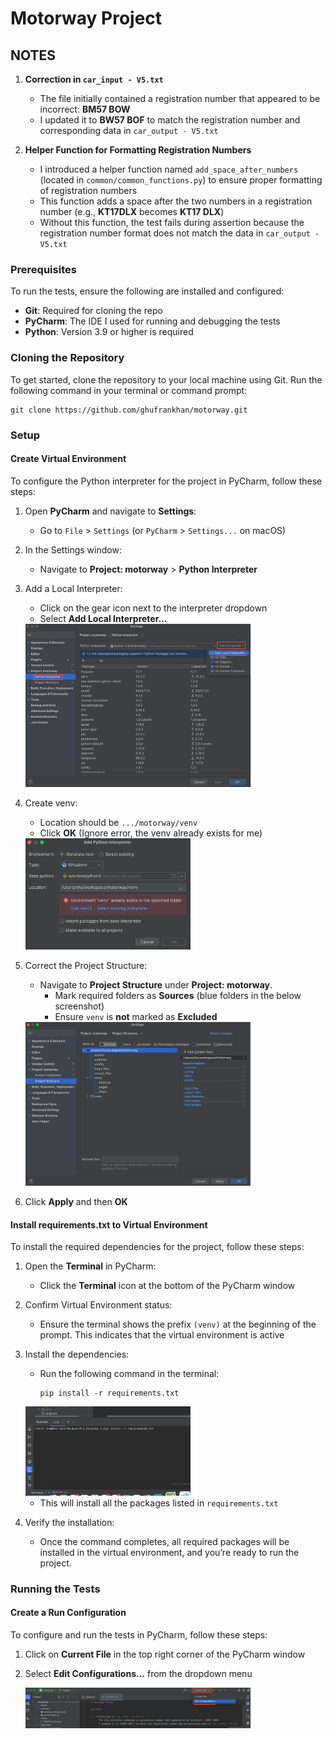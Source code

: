 # Motorway Project

## NOTES

1. **Correction in `car_input - V5.txt`**
    - The file initially contained a registration number that appeared to be incorrect: **BM57 BOW**
    - I updated it to **BW57 BOF** to match the registration number and corresponding data in `car_output - V5.txt`

2. **Helper Function for Formatting Registration Numbers**
    - I introduced a helper function named `add_space_after_numbers` (located in `common/common_functions.py`) to ensure
      proper formatting of registration numbers
    - This function adds a space after the two numbers in a registration number (e.g., **KT17DLX** becomes **KT17 DLX**)
    - Without this function, the test fails during assertion because the registration number format does not match the
      data in `car_output - V5.txt`

### Prerequisites

To run the tests, ensure the following are installed and configured:

- **Git**: Required for cloning the repo
- **PyCharm**: The IDE I used for running and debugging the tests
- **Python**: Version 3.9 or higher is required

### Cloning the Repository

To get started, clone the repository to your local machine using Git. Run the following command in your terminal or
command prompt:

```
git clone https://github.com/ghufrankhan/motorway.git
```

### Setup

#### Create Virtual Environment

To configure the Python interpreter for the project in PyCharm, follow these steps:

1. Open **PyCharm** and navigate to **Settings**:
    - Go to `File` > `Settings` (or `PyCharm` > `Settings...` on macOS)

2. In the Settings window:
    - Navigate to **Project: motorway** > **Python Interpreter**

3. Add a Local Interpreter:
    - Click on the gear icon next to the interpreter dropdown
    - Select **Add Local Interpreter...**

   <img src="assets/pycharm-interpreter.png" alt="PyCharm Add Interpreter" width="75%" />

4. Create venv:
    - Location should be `.../motorway/venv`
    - Click **OK** (Ignore error, the venv already exists for me)

   <img src="assets/pycharm-create-venv.png" alt="PyCharm Add Virtual Environment" width="55%" />

5. Correct the Project Structure:
    - Navigate to **Project Structure** under **Project: motorway**.
        - Mark required folders as **Sources** (blue folders in the below screenshot)
        - Ensure `venv` is **not** marked as **Excluded**

    <img src="assets/pycharm-structure.png" alt="PyCharm Project Structure" width="75%" />

6. Click **Apply** and then **OK**

#### Install requirements.txt to Virtual Environment

To install the required dependencies for the project, follow these steps:

1. Open the **Terminal** in PyCharm:
    - Click the **Terminal** icon at the bottom of the PyCharm window

2. Confirm Virtual Environment status:
    - Ensure the terminal shows the prefix `(venv)` at the beginning of the prompt. This indicates that the virtual
      environment is active

3. Install the dependencies:
    - Run the following command in the terminal:
      ```
      pip install -r requirements.txt
      ```

    <img src="assets/pip-install.png" alt="Pip Install Screenshot" width="55%" />

    - This will install all the packages listed in `requirements.txt`

4. Verify the installation:
    - Once the command completes, all required packages will be installed in the virtual environment, and you’re ready
      to run the project.

### Running the Tests

#### Create a Run Configuration

To configure and run the tests in PyCharm, follow these steps:

1. Click on **Current File** in the top right corner of the PyCharm window

2. Select **Edit Configurations...** from the dropdown menu

   <img src="assets/add-run.png" alt="Add Configurations Screenshot" width="75%" />
   